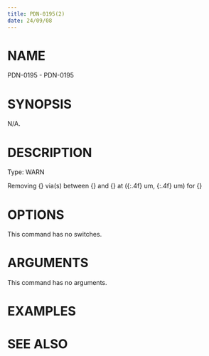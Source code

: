 ```yaml
---
title: PDN-0195(2)
date: 24/09/08
---
```


# NAME

PDN-0195 - PDN-0195

# SYNOPSIS

N/A.

# DESCRIPTION

Type: WARN

Removing {} via(s) between {} and {} at ({:.4f} um, {:.4f} um) for {}

# OPTIONS

This command has no switches.

# ARGUMENTS

This command has no arguments.

# EXAMPLES

# SEE ALSO
